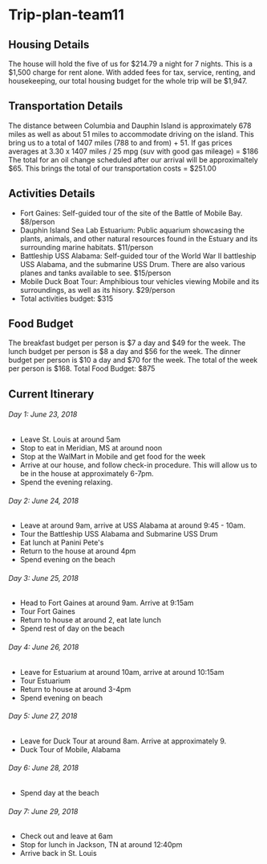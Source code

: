 # Trip-plan-team11

## Housing Details
The house will hold the five of us for $214.79 a night for 7 nights. This is a $1,500 charge for rent alone. With added fees for tax, service, renting, and housekeeping, our total housing budget for the whole trip will be $1,947.

## Transportation Details
The distance between Columbia and Dauphin Island is approximately 678 miles as well as about 51 miles to accommodate driving on the island. This bring us to a total of 1407 miles (788 to and from) + 51. 
If gas prices averages at 3.30 x 1407 miles / 25 mpg (suv with good gas mileage) = $186
The total for an oil change scheduled after our arrival will be approximaltely $65.
This brings the total of our transportation costs = $251.00

## Activities Details
  - Fort Gaines: Self-guided tour of the site of the Battle of Mobile Bay. $8/person
  - Dauphin Island Sea Lab Estuarium: Public aquarium showcasing the plants, animals, and other natural resources found in the Estuary and its surrounding marine habitats. $11/person
  - Battleship USS Alabama: Self-guided tour of the World War II battleship USS Alabama, and the submarine USS Drum.  There are also various planes and tanks available to see. $15/person
  - Mobile Duck Boat Tour: Amphibious tour vehicles viewing Mobile and its surroundings, as well as its hisory. $29/person
  - Total activities budget: $315

## Food Budget
The breakfast budget per person is $7 a day and $49 for the week.
The lunch budget per person is $8 a day and $56 for the week.
The dinner budget per person is $10 a day and $70 for the week.
The total of the week per person is $168.
Total Food Budget: $875

## Current Itinerary
###### Day 1: June 23, 2018
  - Leave St. Louis at around 5am
  - Stop to eat in Meridian, MS at around noon
  - Stop at the WalMart in Mobile and get food for the week
  - Arrive at our house, and follow check-in procedure. This will allow us to be in the house at approximately 6-7pm.
  - Spend the evening relaxing.
###### Day 2: June 24, 2018
  - Leave at around 9am, arrive at USS Alabama at around 9:45 - 10am.
  - Tour the Battleship USS Alabama and Submarine USS Drum
  - Eat lunch at Panini Pete's
  - Return to the house at around 4pm
  - Spend evening on the beach
###### Day 3: June 25, 2018
  - Head to Fort Gaines at around 9am. Arrive at 9:15am
  - Tour Fort Gaines
  - Return to house at around 2, eat late lunch
  - Spend rest of day on the beach
###### Day 4: June 26, 2018
  - Leave for Estuarium at around 10am, arrive at around 10:15am
  - Tour Estuarium
  - Return to house at around 3-4pm
  - Spend evening on beach
###### Day 5: June 27, 2018
  - Leave for Duck Tour at around 8am. Arrive at approximately 9.
  - Duck Tour of Mobile, Alabama
###### Day 6: June 28, 2018
  - Spend day at the beach
###### Day 7: June 29, 2018
  - Check out and leave at 6am
  - Stop for lunch in Jackson, TN at around 12:40pm
  - Arrive back in St. Louis
